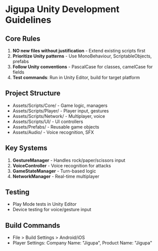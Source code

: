 # Jigupa Unity Development Guidelines

## Core Rules
1. **NO new files without justification** - Extend existing scripts first
2. **Prioritize Unity patterns** - Use MonoBehaviour, ScriptableObjects, prefabs
3. **Follow Unity conventions** - PascalCase for classes, camelCase for fields
4. **Test commands**: Run in Unity Editor, build for target platform

## Project Structure
- Assets/Scripts/Core/ - Game logic, managers
- Assets/Scripts/Player/ - Player input, gestures
- Assets/Scripts/Network/ - Multiplayer, voice
- Assets/Scripts/UI/ - UI controllers
- Assets/Prefabs/ - Reusable game objects
- Assets/Audio/ - Voice recognition, SFX

## Key Systems
1. **GestureManager** - Handles rock/paper/scissors input
2. **VoiceController** - Voice recognition for attacks
3. **GameStateManager** - Turn-based logic
4. **NetworkManager** - Real-time multiplayer

## Testing
- Play Mode tests in Unity Editor
- Device testing for voice/gesture input

## Build Commands
- File > Build Settings > Android/iOS
- Player Settings: Company Name: "Jigupa", Product Name: "Jigupa"